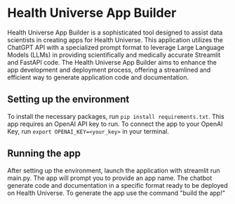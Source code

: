 # Health Universe App Builder
Health Universe App Builder is a sophisticated tool designed to assist data scientists in creating apps for Health Universe. This application utilizes the ChatGPT API with a specialized prompt format to leverage Large Language Models (LLMs) in providing scientifically and medically accurate Streamlit and FastAPI code. The Health Universe App Builder aims to enhance the app development and deployment process, offering a streamlined and efficient way to generate application code and documentation.

## Setting up the environment
To install the necessary packages, run `pip install requirements.txt`.
This app requires an OpenAI API key to run. 
To connect the app to your OpenAI Key, run `export OPENAI_KEY=<your_key>` in your terminal.

## Running the app
After setting up the environment, launch the application with streamlit run main.py. The app will prompt you to provide an app name. The chatbot generate code and documentation in a specific format ready to be deployed on Health Universe. To generate the app use the command "build the app!"
